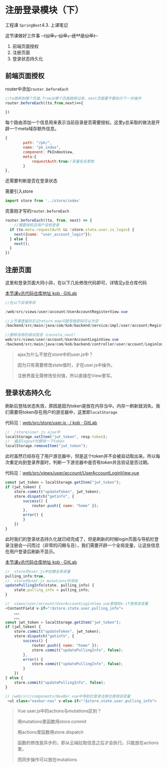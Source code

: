 # 注册登录模块（下）

工程课 `SpringBoot`4.3. 上课笔记

这节课做好三件事 ~~（公平，公平，还**是公平）~~

1. 前端页面授权
2. 注册页面
3. 登录状态持久化

## 前端页面授权

router中添加`router.beforeEach`

```js
//to跳转到哪个页面,from从哪个页面跳转过来，next页面要不要执行下一步操作
router.beforeEach((to,from,next)=>{
    
})
```

每个路由添加一个信息用来表示当前目录是否需要授权。这里y总采取的做法是开辟一个meta域存额外信息。

```js
{
   	    path: "/pk/",
        name: "pk_index",
        component: PkIndexView,
        meta:{
            requestAuth:true//变量名任意取
        }
},
```

还需要判断是否在登录状态

需要引入store

```js
import store from '../store/index'
```

完善刚才写的`router.beforeEach`

```js
router.beforeEach((to, from, next) => {
    //需要授权且用户没有登录
  if (to.meta.requestAuth && !store.state.user.is_login) {
    next({name: "user_account_login"});
  } else {
    next();
  }
})
```

## 注册页面

这里和登录页面大同小异，在以下几处修改代码即可，详情见y总仓库代码

[本节课y总代码仓库地址 kob · GitLab ](https://git.acwing.com/yxc/kob/-/tree/442ef4a8b9f10fec3128b869ee77c0fdfb2cc868/web/src)

```java
//在以下目录修改

/web/src/views/user/account/UserAccountRegisterView.vue
    
//上节课遗留的忘记return map问题导致密码可以为空
/backend/src/main/java/com/kob/backend/service/impl/user/account/RegisterServiceImpl.java
    
//删除没用的调试信息（console,sout）
web/src/views/user/account/UserAccountLoginView.vue
/backend/src/main/java/com/kob/backend/controller/user/account/LoginController.java
```

> ajax为什么不放在store中的user.js中？
>
> 因为只有需要修改state值时，才在user.js中操作。
>
> 注册界面无需修改任何值，所以直接在View里写。

## 登录状态持久化

刷新后登陆状态失效，原因是因为token是放在内存当中。内存一刷新就消失。我们需要将token存在用户的游览器中，这里即`localStorage`

代码见：[web/src/store/user.js · / kob · GitLab ](https://git.acwing.com/yxc/kob/-/blob/442ef4a8b9f10fec3128b869ee77c0fdfb2cc868/web/src/store/user.js)

```js
//  /store/user.js ajax中
localStorage.setItem("jwt_token", resp.token);
//  最后logout时删除一下token
localStorage.removeItem("jwt_token");
```

此时虽然已经存在了用户游览器中，但是这个token并不会被自动取出来。所以每次重定向到登录界面时，判断一下游览器中是否有token并且验证是否过期。

代码见：[web/src/views/user/account/UserAccountLoginView.vue](https://git.acwing.com/yxc/kob/-/blob/442ef4a8b9f10fec3128b869ee77c0fdfb2cc868/web/src/views/user/account/UserAccountLoginView.vue)

```js
const jwt_token = localStorage.getItem("jwt_token");
if (jwt_token) {
    store.commit("updateToken", jwt_token);
    store.dispatch("getinfo", {
        success() {
            router.push({ name: "home" });
        },
        error() {
        }
    })
} 

```

此时我们的登录状态持久化就已经完成了，但是刷新的时候login页面与导航栏登录注册会一闪而过（非常的闪眼与丑），我们需要开辟一个全局变量，让这些信息在用户登录后刷新不显示。

[本节课y总代码仓库地址 kob · GitLab ](https://git.acwing.com/yxc/kob/-/tree/442ef4a8b9f10fec3128b869ee77c0fdfb2cc868/web/src)

```js
//  store的user.js中创建全局变量
pulling_info:true,
//  store的user.js mutations中添加
updatePullingInfo(state, pulling_info) {
    state.pulling_info = pulling_info;
}

//  views/user/account/UserAccountLoginView.vue里借助v-if使用该变量
<ContentField v-if="!$store.state.user.pulling_info">
    。。。
	。。。
const jwt_token = localStorage.getItem("jwt_token");
if (jwt_token) {
    store.commit("updateToken", jwt_token);
    store.dispatch("getinfo", {
        success() {
            router.push({ name: "home" });
            store.commit("updatePullingInfo", false);
        },
        error() {
            store.commit("updatePullingInfo", false);
        }
    })
} else {
    store.commit("updatePullingInfo", false);
}

// /web/src/components/NavBar.vue中导航栏登录注册也使用该变量
 <ul class="navbar-nav" v-else-if="!$store.state.user.pulling_info">
```

> Vue user.js中的actions与mutations区别？
>
> 用mutations里函数用store.commit
>
> 用actions里函数用store.dispatch
>
> 函数的修改是异步的，即从云端拉取信息之后才会执行。只能放在actions里。
>
> 而同步操作可以放在mutations
